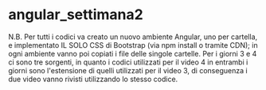 # angular_settimana2
N.B. Per tutti i codici va creato un nuovo ambiente Angular, uno per cartella, e implementato IL SOLO CSS di Bootstrap (via npm install o tramite CDN); in ogni ambiente vanno poi copiati i file delle singole cartelle.
Per i giorni 3 e 4 ci sono tre sorgenti, in quanto i codici utilizzati per il video 4 in entrambi i giorni sono l'estensione di quelli utilizzati per il video 3, di conseguenza i due video vanno rivisti utilizzando lo stesso codice.

